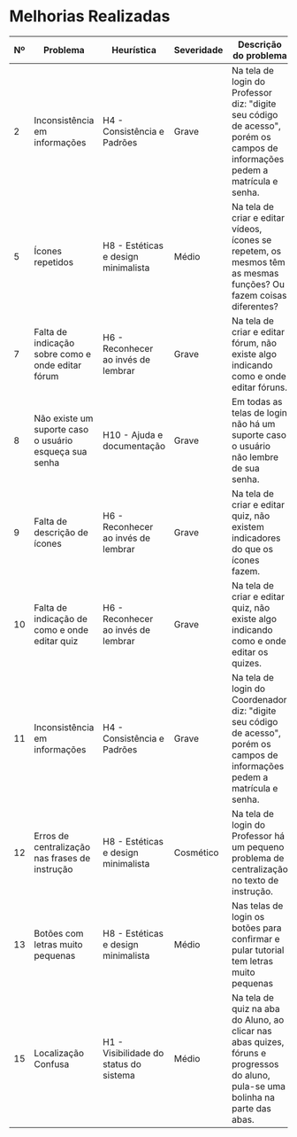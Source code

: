 # Melhorias Realizadas

| Nº | Problema | Heurística | Severidade | Descrição do problema |
|---|---|---|---|---|
| 2 | Inconsistência em informações | H4 - Consistência e Padrões | Grave | Na tela de login do Professor diz: "digite seu código de acesso", porém os campos de informações pedem a matrícula e senha.|
| 5 | Ícones repetidos | H8 - Estéticas e design minimalista | Médio | Na tela de criar e editar vídeos, ícones se repetem, os mesmos têm as mesmas funções? Ou fazem coisas diferentes? |
| 7 | Falta de indicação sobre como e onde editar fórum | H6 - Reconhecer ao invés de lembrar | Grave	| Na tela de criar e editar fórum, não existe algo indicando como e onde editar fóruns. |
| 8 | Não existe um suporte caso o usuário esqueça sua senha | H10 - Ajuda e documentação | Grave | Em todas as telas de login não há um suporte caso o usuário não lembre de sua senha. |
| 9 | Falta de descrição de ícones | H6 - Reconhecer ao invés de lembrar | Grave | Na tela de criar e editar quiz, não existem indicadores do que os ícones fazem. |
| 10 | Falta de indicação de como e onde editar quiz | H6 - Reconhecer ao invés de lembrar | Grave | Na tela de criar e editar quiz, não existe algo indicando como e onde editar os quizes. 
| 11 | Inconsistência em informações | H4 - Consistência e Padrões | Grave | Na tela de login do Coordenador diz: "digite seu código de acesso", porém os campos de informações pedem a matrícula e senha. |
| 12 | Erros de centralização nas frases de instrução | H8 - Estéticas e design minimalista | Cosmético | Na tela de login do Professor há um pequeno problema de centralização no texto de instrução. |
| 13 | Botões com letras muito pequenas | H8 - Estéticas e design minimalista | Médio | Nas telas de login os botões para confirmar e pular tutorial tem letras muito pequenas |
| 15 | Localização Confusa | H1 - Visibilidade do status do sistema | Médio | Na tela de quiz na aba do Aluno, ao clicar nas abas quizes, fóruns e progressos do aluno, pula-se uma bolinha na parte das abas. |
